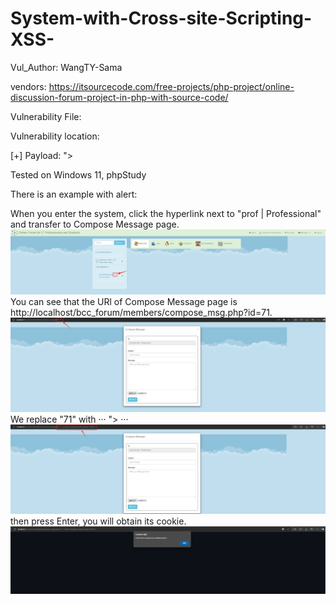 # System-with-Cross-site-Scripting-XSS-

Vul_Author: WangTY-Sama

vendors: https://itsourcecode.com/free-projects/php-project/online-discussion-forum-project-in-php-with-source-code/

Vulnerability File: 

Vulnerability location: 

[+] Payload: "><sCrIpT>alert(document.cookie)</ScRiPt>

Tested on Windows 11, phpStudy

There is an example with alert:

When you enter the system, click the hyperlink next to "prof | Professional" and transfer to Compose Message page.
![alt text](P1.png)
You can see that the URl of Compose Message page is http://localhost/bcc_forum/members/compose_msg.php?id=71.
![alt text](P2.png)
We replace "71" with 
··· 
"><sCrIpT>alert(document.cookie)</ScRiPt> 
···
![alt text](P3.png)
then press Enter, you will obtain its cookie.
![alt text](P4.png)
